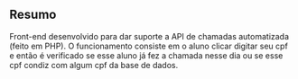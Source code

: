 ## Resumo

Front-end desenvolvido para dar suporte a API de chamadas automatizada (feito em PHP). O funcionamento consiste em o aluno clicar digitar seu cpf e então é verificado se esse aluno já fez a chamada nesse dia ou se esse cpf condiz com algum cpf da base de dados.
